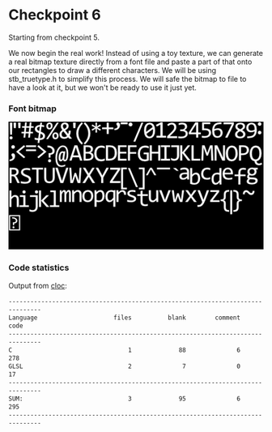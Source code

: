 # Checkpoint 6

Starting from checkpoint 5. 

We now begin the real work! Instead of using a toy texture, we can generate a real bitmap texture directly from a font file and paste a part of that onto our rectangles to draw a different characters. We will be using stb_truetype.h to simplify this process. We will safe the bitmap to file to have a look at it, but we won't be ready  to use it just yet. 


### Font bitmap

![font!](font.png)


### Code statistics

Output from [cloc](https://github.com/AlDanial/cloc):
```
-------------------------------------------------------------------------------
Language                     files          blank        comment           code
-------------------------------------------------------------------------------
C                                1             88              6            278
GLSL                             2              7              0             17
-------------------------------------------------------------------------------
SUM:                             3             95              6            295
-------------------------------------------------------------------------------
```